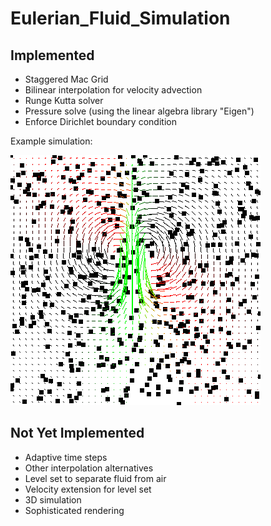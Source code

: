 # Eulerian_Fluid_Simulation

## Implemented
* Staggered Mac Grid
* Bilinear interpolation for velocity advection
* Runge Kutta solver
* Pressure solve (using the linear algebra library "Eigen")
* Enforce Dirichlet boundary condition

Example simulation:

![](images/fluid.gif "Fluid Simulation")

## Not Yet Implemented
* Adaptive time steps
* Other interpolation alternatives
* Level set to separate fluid from air
* Velocity extension for level set
* 3D simulation
* Sophisticated rendering
